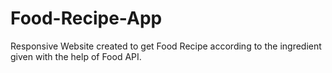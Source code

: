 # Food-Recipe-App

Responsive Website created to get Food Recipe according to the ingredient given with the help of Food API.
